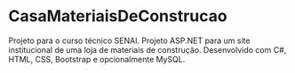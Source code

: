 # CasaMateriaisDeConstrucao
Projeto para o curso técnico SENAI.  Projeto ASP.NET  para um site institucional de uma loja de materiais de construção. Desenvolvido com C#, HTML, CSS, Bootstrap e opcionalmente MySQL.
